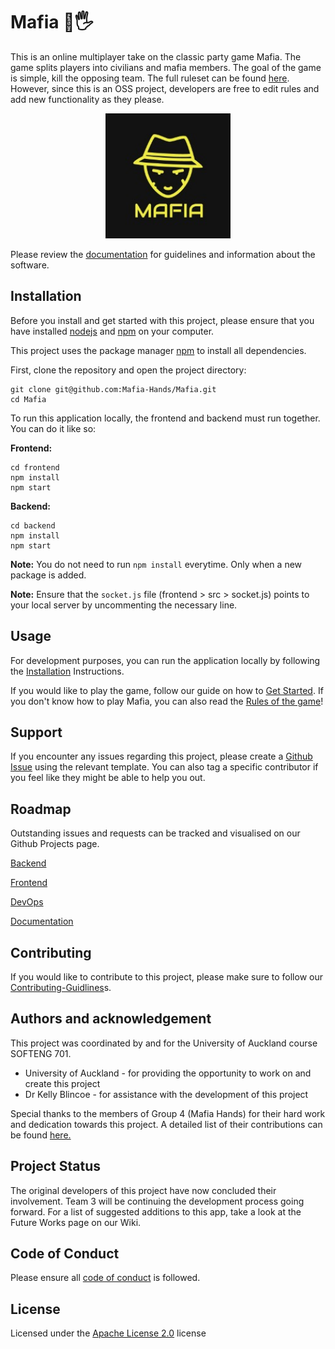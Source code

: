 # Mafia 💎🖐

This is an online multiplayer take on the classic party game Mafia. The game splits players into civilians and mafia members. The goal of the game is simple, kill the opposing team. The full ruleset can be found [here](https://github.com/Mafia-Hands/Mafia/wiki/Game-Rules).
However, since this is an OSS project, developers are free to edit rules and add new functionality as they please.

<p align="center">
  <img src="https://raw.githubusercontent.com/Mafia-Hands/Mafia/main/frontend/public/logo192.png" height=200; width=200>
</p>

Please review the [documentation](https://github.com/Mafia-Hands/Mafia/wiki) for guidelines and information about the software.

## Installation

Before you install and get started with this project, please ensure that you have installed [nodejs](https://nodejs.org/en/) and [npm](https://www.npmjs.com/) on your computer.

This project uses the package manager [npm](https://www.npmjs.com/get-npm) to install all dependencies.

First, clone the repository and open the project directory:

```
git clone git@github.com:Mafia-Hands/Mafia.git
cd Mafia
```

To run this application locally, the frontend and backend must run together. You can do it like so:

**Frontend:**

```
cd frontend
npm install
npm start
```

**Backend:**

```
cd backend
npm install
npm start
```

**Note:** You do not need to run `npm install` everytime. Only when a new package is added.

**Note:** Ensure that the `socket.js` file (frontend > src > socket.js) points to your local server by uncommenting the necessary line.

## Usage

For development purposes, you can run the application locally by following the [Installation](https://github.com/Mafia-Hands/Mafia#installation) Instructions.

If you would like to play the game, follow our guide on how to [Get Started](). If you don't know how to play Mafia, you can also read the [Rules of the game](https://github.com/Mafia-Hands/Mafia/wiki/Game-Rules)!

## Support

If you encounter any issues regarding this project, please create a [Github Issue](https://github.com/Mafia-Hands/Mafia/issues) using the relevant template. You can also tag a specific contributor if you feel like they might be able to help you out.

## Roadmap

Outstanding issues and requests can be tracked and visualised on our Github Projects page.

[Backend](https://github.com/Mafia-Hands/Mafia/projects/2)

[Frontend](https://github.com/Mafia-Hands/Mafia/projects/1)

[DevOps](https://github.com/Mafia-Hands/Mafia/projects/4)

[Documentation](https://github.com/Mafia-Hands/Mafia/projects/3)

## Contributing

If you would like to contribute to this project, please make sure to follow our [Contributing-Guidlines](https://github.com/Mafia-Hands/Mafia/wiki/Contributing-Guidelines)s.

## Authors and acknowledgement

This project was coordinated by and for the University of Auckland course SOFTENG 701.

-   University of Auckland - for providing the opportunity to work on and create this project
-   Dr Kelly Blincoe - for assistance with the development of this project

Special thanks to the members of Group 4 (Mafia Hands) for their hard work and dedication towards this project. A detailed list of their contributions can be found [here.](https://github.com/Mafia-Hands/Mafia/wiki/Contributions)

## Project Status

The original developers of this project have now concluded their involvement. Team 3 will be continuing the development process going forward.
For a list of suggested additions to this app, take a look at the Future Works page on our Wiki.

## Code of Conduct

Please ensure all [code of conduct](https://github.com/Mafia-Hands/Mafia/wiki/Code-of-Conduct) is followed.

## License

Licensed under the [Apache License 2.0](LICENSE.md) license
